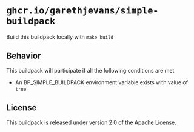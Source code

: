 # `ghcr.io/garethjevans/simple-buildpack`

Build this buildpack locally with `make build`

## Behavior
This buildpack will participate if all the following conditions are met

* An BP_SIMPLE_BUILDPACK environment variable exists with value of `true`

## License
This buildpack is released under version 2.0 of the [Apache License][a].

[a]: http://www.apache.org/licenses/LICENSE-2.0
